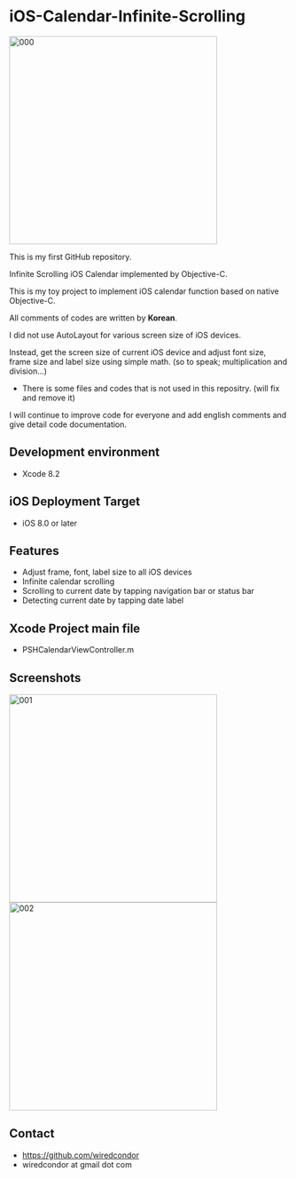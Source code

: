 # iOS-Calendar-Infinite-Scrolling

<img width="375" alt="000" src="https://cloud.githubusercontent.com/assets/7078328/22624827/6cde52aa-ebca-11e6-93b7-2505f0c714ea.gif">

This is my first GitHub repository.

Infinite Scrolling iOS Calendar implemented by Objective-C.

This is my toy project to implement iOS calendar function based on native Objective-C.

All comments of codes are written by **Korean**.

I did not use AutoLayout for various screen size of iOS devices.

Instead, get the screen size of current iOS device and adjust font size, frame size and label size using simple math.
(so to speak; multiplication and division...)

* There is some files and codes that is not used in this repositry. (will fix and remove it)

I will continue to improve code for everyone and add english comments and give detail code documentation.

## Development environment
* Xcode 8.2

## iOS Deployment Target
* iOS 8.0 or later

## Features
* Adjust frame, font, label size to all iOS devices
* Infinite calendar scrolling
* Scrolling to current date by tapping navigation bar or status bar
* Detecting current date by tapping date label

## Xcode Project main file

* PSHCalendarViewController.m

## Screenshots

<img width="375" alt="001" src="https://cloud.githubusercontent.com/assets/7078328/22624614/73846938-ebc4-11e6-8d20-58ccf594bdad.png">

<img width="375" alt="002" src="https://cloud.githubusercontent.com/assets/7078328/22624615/7abcd4a6-ebc4-11e6-8d8e-11addbe933cd.png">

## Contact

* https://github.com/wiredcondor
* wiredcondor at gmail dot com



